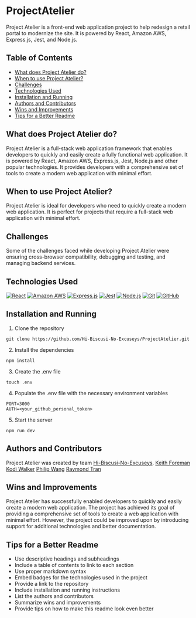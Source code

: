 # ProjectAtelier

Project Atelier is a front-end web application project to help redesign a retail portal to modernize the site. It is powered by React, Amazon AWS, Express.js, Jest, and Node.js.

## Table of Contents
- [What does Project Atelier do?](#what-does-project-atelier-do?)
- [When to use Project Atelier?](#when-to-use-project-atelier?)
- [Challenges](#challenges)
- [Technologies Used](#technologies-used)
- [Installation and Running](#installation-and-running)
- [Authors and Contributors](#authors-and-contributors)
- [Wins and Improvements](#wins-and-improvements)
- [Tips for a Better Readme](#tips-for-a-better-readme)

## What does Project Atelier do?
Project Atelier is a full-stack web application framework that enables developers to quickly and easily create a fully functional web application. It is powered by React, Amazon AWS, Express.js, Jest, Node.js and other popular technologies. It provides developers with a comprehensive set of tools to create a modern web application with minimal effort.

## When to use Project Atelier?
Project Atelier is ideal for developers who need to quickly create a modern web application. It is perfect for projects that require a full-stack web application with minimal effort.

## Challenges
Some of the challenges faced while developing Project Atelier were ensuring cross-browser compatibility, debugging and testing, and managing backend services.

## Technologies Used
[![React](https://img.shields.io/badge/React-20232A?style=for-the-badge&logo=react&logoColor=61DAFB)](https://reactjs.org/)
[![Amazon AWS](https://img.shields.io/badge/Amazon_AWS-FF9900?style=for-the-badge&logo=amazonaws&logoColor=white)](https://aws.amazon.com/)
[![Express.js](https://img.shields.io/badge/Express.js-000000?style=for-the-badge&logo=express&logoColor=white)](https://expressjs.com/)
[![Jest](https://img.shields.io/badge/Jest-C21325?style=for-the-badge&logo=jest&logoColor=white)](https://jestjs.io/)
[![Node.js](https://img.shields.io/badge/Node.js-339933?style=for-the-badge&logo=nodedotjs&logoColor=white)](https://nodejs.org/)
[![Git](https://img.shields.io/badge/Git-F05032?style=for-the-badge&logo=git&logoColor=white)](https://git-scm.com/)
[![GitHub](https://img.shields.io/badge/GitHub-181717?style=for-the-badge&logo=github&logoColor=white)](https://github.com/)

## Installation and Running

1. Clone the repository
```
git clone https://github.com/Hi-Biscusi-No-Excuseys/ProjectAtelier.git
```
2. Install the dependencies
```
npm install
```
3. Create the .env file
```
touch .env
```
4. Populate the .env file with the necessary environment variables
```
PORT=3000
AUTH=<your_github_personal_token>
```
5. Start the server
```
npm run dev
```

## Authors and Contributors

Project Atelier was created by team [Hi-Biscusi-No-Excuseys](https://github.com/Hi-Biscusi-No-Excuseys).
[Keith Foreman](https://github.com/keithforeman)
[Kodi Walker](https://github.com/kodiwalker)
[Philip Wang](https://github.com/pwang0407)
[Raymond Tran](https://github.com/1998rtran)

## Wins and Improvements

Project Atelier has successfully enabled developers to quickly and easily create a modern web application. The project has achieved its goal of providing a comprehensive set of tools to create a web application with minimal effort. However, the project could be improved upon by introducing support for additional technologies and better documentation.

## Tips for a Better Readme

- Use descriptive headings and subheadings
- Include a table of contents to link to each section
- Use proper markdown syntax
- Embed badges for the technologies used in the project
- Provide a link to the repository
- Include installation and running instructions
- List the authors and contributors
- Summarize wins and improvements
- Provide tips on how to make this readme look even better